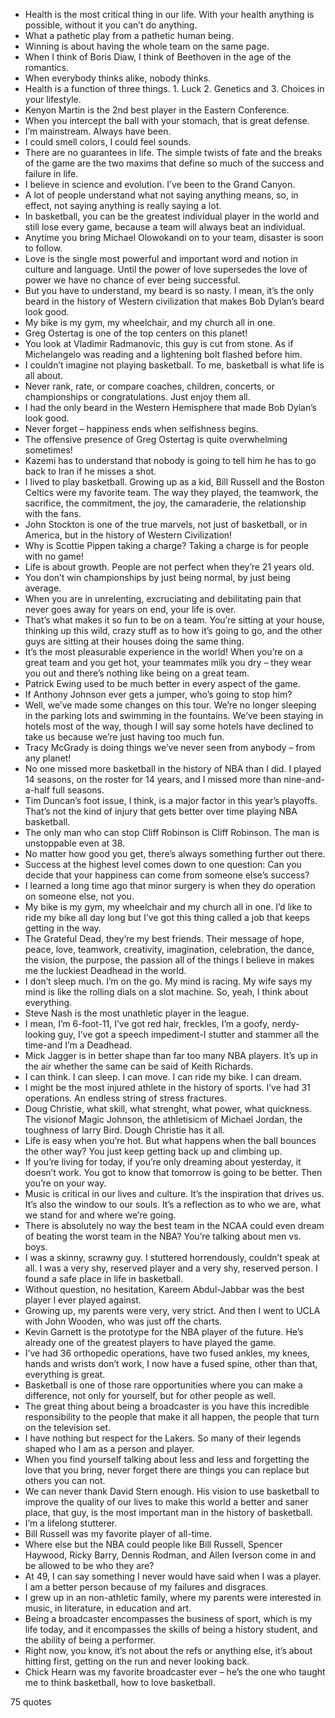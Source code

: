  - Health is the most critical thing in our life. With your health anything is possible, without it you can’t do anything.
 - What a pathetic play from a pathetic human being.
 - Winning is about having the whole team on the same page.
 - When I think of Boris Diaw, I think of Beethoven in the age of the romantics.
 - When everybody thinks alike, nobody thinks.
 - Health is a function of three things. 1. Luck 2. Genetics and 3. Choices in your lifestyle.
 - Kenyon Martin is the 2nd best player in the Eastern Conference.
 - When you intercept the ball with your stomach, that is great defense.
 - I’m mainstream. Always have been.
 - I could smell colors, I could feel sounds.
 - There are no guarantees in life. The simple twists of fate and the breaks of the game are the two maxims that define so much of the success and failure in life.
 - I believe in science and evolution. I’ve been to the Grand Canyon.
 - A lot of people understand what not saying anything means, so, in effect, not saying anything is really saying a lot.
 - In basketball, you can be the greatest individual player in the world and still lose every game, because a team will always beat an individual.
 - Anytime you bring Michael Olowokandi on to your team, disaster is soon to follow.
 - Love is the single most powerful and important word and notion in culture and language. Until the power of love supersedes the love of power we have no chance of ever being successful.
 - But you have to understand, my beard is so nasty. I mean, it’s the only beard in the history of Western civilization that makes Bob Dylan’s beard look good.
 - My bike is my gym, my wheelchair, and my church all in one.
 - Greg Ostertag is one of the top centers on this planet!
 - You look at Vladimir Radmanovic, this guy is cut from stone. As if Michelangelo was reading and a lightening bolt flashed before him.
 - I couldn’t imagine not playing basketball. To me, basketball is what life is all about.
 - Never rank, rate, or compare coaches, children, concerts, or championships or congratulations. Just enjoy them all.
 - I had the only beard in the Western Hemisphere that made Bob Dylan’s look good.
 - Never forget – happiness ends when selfishness begins.
 - The offensive presence of Greg Ostertag is quite overwhelming sometimes!
 - Kazemi has to understand that nobody is going to tell him he has to go back to Iran if he misses a shot.
 - I lived to play basketball. Growing up as a kid, Bill Russell and the Boston Celtics were my favorite team. The way they played, the teamwork, the sacrifice, the commitment, the joy, the camaraderie, the relationship with the fans.
 - John Stockton is one of the true marvels, not just of basketball, or in America, but in the history of Western Civilization!
 - Why is Scottie Pippen taking a charge? Taking a charge is for people with no game!
 - Life is about growth. People are not perfect when they’re 21 years old.
 - You don’t win championships by just being normal, by just being average.
 - When you are in unrelenting, excruciating and debilitating pain that never goes away for years on end, your life is over.
 - That’s what makes it so fun to be on a team. You’re sitting at your house, thinking up this wild, crazy stuff as to how it’s going to go, and the other guys are sitting at their houses doing the same thing.
 - It’s the most pleasurable experience in the world! When you’re on a great team and you get hot, your teammates milk you dry – they wear you out and there’s nothing like being on a great team.
 - Patrick Ewing used to be much better in every aspect of the game.
 - If Anthony Johnson ever gets a jumper, who’s going to stop him?
 - Well, we’ve made some changes on this tour. We’re no longer sleeping in the parking lots and swimming in the fountains. We’ve been staying in hotels most of the way, though I will say some hotels have declined to take us because we’re just having too much fun.
 - Tracy McGrady is doing things we’ve never seen from anybody – from any planet!
 - No one missed more basketball in the history of NBA than I did. I played 14 seasons, on the roster for 14 years, and I missed more than nine-and-a-half full seasons.
 - Tim Duncan’s foot issue, I think, is a major factor in this year’s playoffs. That’s not the kind of injury that gets better over time playing NBA basketball.
 - The only man who can stop Cliff Robinson is Cliff Robinson. The man is unstoppable even at 38.
 - No matter how good you get, there’s always something further out there.
 - Success at the highest level comes down to one question: Can you decide that your happiness can come from someone else’s success?
 - I learned a long time ago that minor surgery is when they do operation on someone else, not you.
 - My bike is my gym, my wheelchair and my church all in one. I’d like to ride my bike all day long but I’ve got this thing called a job that keeps getting in the way.
 - The Grateful Dead, they’re my best friends. Their message of hope, peace, love, teamwork, creativity, imagination, celebration, the dance, the vision, the purpose, the passion all of the things I believe in makes me the luckiest Deadhead in the world.
 - I don’t sleep much. I’m on the go. My mind is racing. My wife says my mind is like the rolling dials on a slot machine. So, yeah, I think about everything.
 - Steve Nash is the most unathletic player in the league.
 - I mean, I’m 6-foot-11, I’ve got red hair, freckles, I’m a goofy, nerdy-looking guy, I’ve got a speech impediment-I stutter and stammer all the time-and I’m a Deadhead.
 - Mick Jagger is in better shape than far too many NBA players. It’s up in the air whether the same can be said of Keith Richards.
 - I can think. I can sleep. I can move. I can ride my bike. I can dream.
 - I might be the most injured athlete in the history of sports. I’ve had 31 operations. An endless string of stress fractures.
 - Doug Christie, what skill, what strenght, what power, what quickness. The visionof Magic Johnson, the athletisicm of Michael Jordan, the toughness of larry Bird. Dough Christie has it all.
 - Life is easy when you’re hot. But what happens when the ball bounces the other way? You just keep getting back up and climbing up.
 - If you’re living for today, if you’re only dreaming about yesterday, it doesn’t work. You got to know that tomorrow is going to be better. Then you’re on your way.
 - Music is critical in our lives and culture. It’s the inspiration that drives us. It’s also the window to our souls. It’s a reflection as to who we are, what we stand for and where we’re going.
 - There is absolutely no way the best team in the NCAA could even dream of beating the worst team in the NBA? You’re talking about men vs. boys.
 - I was a skinny, scrawny guy. I stuttered horrendously, couldn’t speak at all. I was a very shy, reserved player and a very shy, reserved person. I found a safe place in life in basketball.
 - Without question, no hesitation, Kareem Abdul-Jabbar was the best player I ever played against.
 - Growing up, my parents were very, very strict. And then I went to UCLA with John Wooden, who was just off the charts.
 - Kevin Garnett is the prototype for the NBA player of the future. He’s already one of the greatest players to have played the game.
 - I’ve had 36 orthopedic operations, have two fused ankles, my knees, hands and wrists don’t work, I now have a fused spine, other than that, everything is great.
 - Basketball is one of those rare opportunities where you can make a difference, not only for yourself, but for other people as well.
 - The great thing about being a broadcaster is you have this incredible responsibility to the people that make it all happen, the people that turn on the television set.
 - I have nothing but respect for the Lakers. So many of their legends shaped who I am as a person and player.
 - When you find yourself talking about less and less and forgetting the love that you bring, never forget there are things you can replace but others you can not.
 - We can never thank David Stern enough. His vision to use basketball to improve the quality of our lives to make this world a better and saner place, that guy, is the most important man in the history of basketball.
 - I’m a lifelong stutterer.
 - Bill Russell was my favorite player of all-time.
 - Where else but the NBA could people like Bill Russell, Spencer Haywood, Ricky Barry, Dennis Rodman, and Allen Iverson come in and be allowed to be who they are?
 - At 49, I can say something I never would have said when I was a player. I am a better person because of my failures and disgraces.
 - I grew up in an non-athletic family, where my parents were interested in music, in literature, in education and art.
 - Being a broadcaster encompasses the business of sport, which is my life today, and it encompasses the skills of being a history student, and the ability of being a performer.
 - Right now, you know, it’s not about the refs or anything else, it’s about hitting first, getting on the run and never looking back.
 - Chick Hearn was my favorite broadcaster ever – he’s the one who taught me to think basketball, how to love basketball.

75 quotes